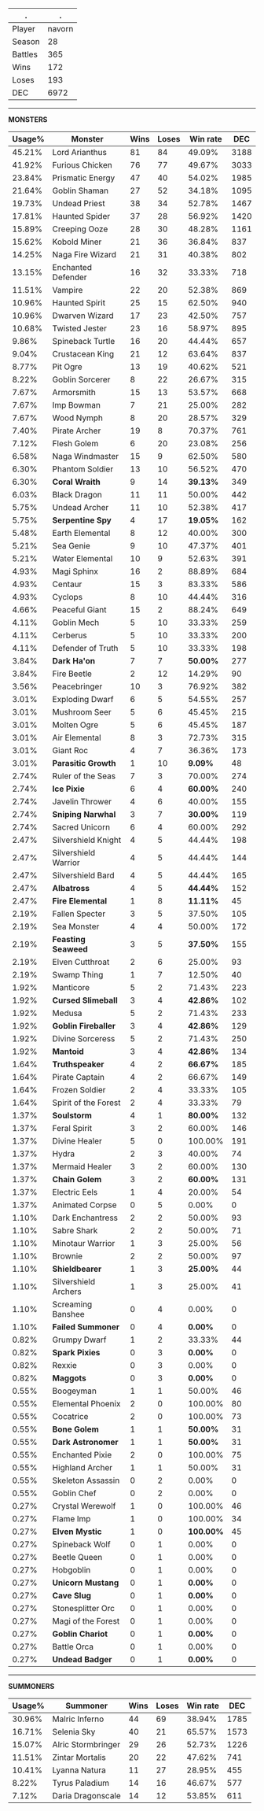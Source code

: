.|.
|-|-
Player|navorn
Season|28
Battles|365
Wins|172
Loses|193
DEC|6972

---
**MONSTERS**

Usage%|Monster|Wins|Loses|Win rate|DEC|
-|-|-|-|-|-|
45.21%|Lord Arianthus|81|84|49.09%|3188|
41.92%|Furious Chicken|76|77|49.67%|3033|
23.84%|Prismatic Energy|47|40|54.02%|1985|
21.64%|Goblin Shaman|27|52|34.18%|1095|
19.73%|Undead Priest|38|34|52.78%|1467|
17.81%|Haunted Spider|37|28|56.92%|1420|
15.89%|Creeping Ooze|28|30|48.28%|1161|
15.62%|Kobold Miner|21|36|36.84%|837|
14.25%|Naga Fire Wizard|21|31|40.38%|802|
13.15%|Enchanted Defender|16|32|33.33%|718|
11.51%|Vampire|22|20|52.38%|869|
10.96%|Haunted Spirit|25|15|62.50%|940|
10.96%|Dwarven Wizard|17|23|42.50%|757|
10.68%|Twisted Jester|23|16|58.97%|895|
9.86%|Spineback Turtle|16|20|44.44%|657|
9.04%|Crustacean King|21|12|63.64%|837|
8.77%|Pit Ogre|13|19|40.62%|521|
8.22%|Goblin Sorcerer|8|22|26.67%|315|
7.67%|Armorsmith|15|13|53.57%|668|
7.67%|Imp Bowman|7|21|25.00%|282|
7.67%|Wood Nymph|8|20|28.57%|329|
7.40%|Pirate Archer|19|8|70.37%|761|
7.12%|Flesh Golem|6|20|23.08%|256|
6.58%|Naga Windmaster|15|9|62.50%|580|
6.30%|Phantom Soldier|13|10|56.52%|470|
6.30%|**Coral Wraith**|9|14|**39.13%**|349|
6.03%|Black Dragon|11|11|50.00%|442|
5.75%|Undead Archer|11|10|52.38%|417|
5.75%|**Serpentine Spy**|4|17|**19.05%**|162|
5.48%|Earth Elemental|8|12|40.00%|300|
5.21%|Sea Genie|9|10|47.37%|401|
5.21%|Water Elemental|10|9|52.63%|391|
4.93%|Magi Sphinx|16|2|88.89%|684|
4.93%|Centaur|15|3|83.33%|586|
4.93%|Cyclops|8|10|44.44%|316|
4.66%|Peaceful Giant|15|2|88.24%|649|
4.11%|Goblin Mech|5|10|33.33%|259|
4.11%|Cerberus|5|10|33.33%|200|
4.11%|Defender of Truth|5|10|33.33%|198|
3.84%|**Dark Ha'on**|7|7|**50.00%**|277|
3.84%|Fire Beetle|2|12|14.29%|90|
3.56%|Peacebringer|10|3|76.92%|382|
3.01%|Exploding Dwarf|6|5|54.55%|257|
3.01%|Mushroom Seer|5|6|45.45%|215|
3.01%|Molten Ogre|5|6|45.45%|187|
3.01%|Air Elemental|8|3|72.73%|315|
3.01%|Giant Roc|4|7|36.36%|173|
3.01%|**Parasitic Growth**|1|10|**9.09%**|48|
2.74%|Ruler of the Seas|7|3|70.00%|274|
2.74%|**Ice Pixie**|6|4|**60.00%**|240|
2.74%|Javelin Thrower|4|6|40.00%|155|
2.74%|**Sniping Narwhal**|3|7|**30.00%**|119|
2.74%|Sacred Unicorn|6|4|60.00%|292|
2.47%|Silvershield Knight|4|5|44.44%|198|
2.47%|Silvershield Warrior|4|5|44.44%|144|
2.47%|Silvershield Bard|4|5|44.44%|165|
2.47%|**Albatross**|4|5|**44.44%**|152|
2.47%|**Fire Elemental**|1|8|**11.11%**|45|
2.19%|Fallen Specter|3|5|37.50%|105|
2.19%|Sea Monster|4|4|50.00%|172|
2.19%|**Feasting Seaweed**|3|5|**37.50%**|155|
2.19%|Elven Cutthroat|2|6|25.00%|93|
2.19%|Swamp Thing|1|7|12.50%|40|
1.92%|Manticore|5|2|71.43%|223|
1.92%|**Cursed Slimeball**|3|4|**42.86%**|102|
1.92%|Medusa|5|2|71.43%|233|
1.92%|**Goblin Fireballer**|3|4|**42.86%**|129|
1.92%|Divine Sorceress|5|2|71.43%|250|
1.92%|**Mantoid**|3|4|**42.86%**|134|
1.64%|**Truthspeaker**|4|2|**66.67%**|185|
1.64%|Pirate Captain|4|2|66.67%|149|
1.64%|Frozen Soldier|2|4|33.33%|105|
1.64%|Spirit of the Forest|2|4|33.33%|79|
1.37%|**Soulstorm**|4|1|**80.00%**|132|
1.37%|Feral Spirit|3|2|60.00%|146|
1.37%|Divine Healer|5|0|100.00%|191|
1.37%|Hydra|2|3|40.00%|74|
1.37%|Mermaid Healer|3|2|60.00%|130|
1.37%|**Chain Golem**|3|2|**60.00%**|131|
1.37%|Electric Eels|1|4|20.00%|54|
1.37%|Animated Corpse|0|5|0.00%|0|
1.10%|Dark Enchantress|2|2|50.00%|93|
1.10%|Sabre Shark|2|2|50.00%|71|
1.10%|Minotaur Warrior|1|3|25.00%|56|
1.10%|Brownie|2|2|50.00%|97|
1.10%|**Shieldbearer**|1|3|**25.00%**|44|
1.10%|Silvershield Archers|1|3|25.00%|41|
1.10%|Screaming Banshee|0|4|0.00%|0|
1.10%|**Failed Summoner**|0|4|**0.00%**|0|
0.82%|Grumpy Dwarf|1|2|33.33%|44|
0.82%|**Spark Pixies**|0|3|**0.00%**|0|
0.82%|Rexxie|0|3|0.00%|0|
0.82%|**Maggots**|0|3|**0.00%**|0|
0.55%|Boogeyman|1|1|50.00%|46|
0.55%|Elemental Phoenix|2|0|100.00%|80|
0.55%|Cocatrice|2|0|100.00%|73|
0.55%|**Bone Golem**|1|1|**50.00%**|31|
0.55%|**Dark Astronomer**|1|1|**50.00%**|31|
0.55%|Enchanted Pixie|2|0|100.00%|75|
0.55%|Highland Archer|1|1|50.00%|31|
0.55%|Skeleton Assassin|0|2|0.00%|0|
0.55%|Goblin Chef|0|2|0.00%|0|
0.27%|Crystal Werewolf|1|0|100.00%|46|
0.27%|Flame Imp|1|0|100.00%|34|
0.27%|**Elven Mystic**|1|0|**100.00%**|45|
0.27%|Spineback Wolf|0|1|0.00%|0|
0.27%|Beetle Queen|0|1|0.00%|0|
0.27%|Hobgoblin|0|1|0.00%|0|
0.27%|**Unicorn Mustang**|0|1|**0.00%**|0|
0.27%|**Cave Slug**|0|1|**0.00%**|0|
0.27%|Stonesplitter Orc|0|1|0.00%|0|
0.27%|Magi of the Forest|0|1|0.00%|0|
0.27%|**Goblin Chariot**|0|1|**0.00%**|0|
0.27%|Battle Orca|0|1|0.00%|0|
0.27%|**Undead Badger**|0|1|**0.00%**|0|

---
**SUMMONERS**

Usage%|Summoner|Wins|Loses|Win rate|DEC|
-|-|-|-|-|-|
30.96%|Malric Inferno|44|69|38.94%|1785|
16.71%|Selenia Sky|40|21|65.57%|1573|
15.07%|Alric Stormbringer|29|26|52.73%|1226|
11.51%|Zintar Mortalis|20|22|47.62%|741|
10.41%|Lyanna Natura|11|27|28.95%|455|
8.22%|Tyrus Paladium|14|16|46.67%|577|
7.12%|Daria Dragonscale|14|12|53.85%|611|
